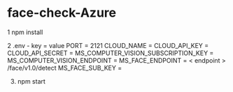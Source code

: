 # face-check-Azure

1 npm install

2 .env    -
  key = value
  PORT = 2121
  CLOUD_NAME = 
  CLOUD_API_KEY = 
  CLOUD_API_SECRET =
  MS_COMPUTER_VISION_SUBSCRIPTION_KEY = 
  MS_COMPUTER_VISION_ENDPOINT = 
  MS_FACE_ENDPOINT =  < endpoint > /face/v1.0/detect
  MS_FACE_SUB_KEY =
  
3. npm start
